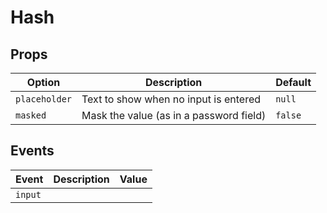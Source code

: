# Hash

## Props

| Option        | Description                                                         | Default      |
| ------------- | ------------------------------------------------------------------- | ------------ |
| `placeholder` | Text to show when no input is entered                               | `null`       |
| `masked`      | Mask the value (as in a password field)                             | `false`      |

## Events
| Event   | Description | Value |
|---------|-------------|-------|
| `input` |             |       |
